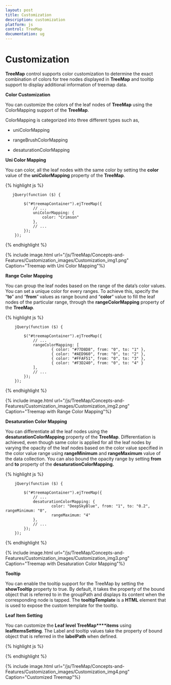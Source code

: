 ```yaml
---
layout: post
title: Customization
description: customization
platform: js
control: TreeMap
documentation: ug
---
```


# Customization

**TreeMap** control supports color customization to determine the exact combination of colors for tree nodes displayed in **TreeMap** and tooltip support to display additional information of treemap data.

**Color Customization**

You can customize the colors of the leaf nodes of **TreeMap** using the ColorMapping support of the **TreeMap**. 

ColorMapping is categorized into three different types such as,

* uniColorMapping

* rangeBrushColorMapping

* desaturationColorMapping

**Uni Color Mapping**

You can color, all the leaf nodes with the same color by setting the **color** value of the **uniColorMapping** property of the **TreeMap**.

{% highlight js %}

       jQuery(function ($) {

            $("#treemapContainer").ejTreeMap({
                // ...   
                uniColorMapping: {
                    color: "Crimson"
                },         
                // ...   
            });
        });



{% endhighlight %}



{% include image.html url="/js/TreeMap/Concepts-and-Features/Customization_images/Customization_img1.png" Caption="Treemap with Uni Color Mapping"%}

**Range Color Mapping**

You can group the leaf nodes based on the range of the data’s color values. You can set a unique color for every ranges. To achieve this, specify the “**to**” and “**from**” values as range bound and “**color**” value to fill the leaf nodes of the particular range, through the **rangeColorMapping** property of the **TreeMap**.

{% highlight js %}

        jQuery(function ($) {

            $("#treemapContainer").ejTreeMap({
                // ...   
                rangeColorMapping: [
                        { color: "#77D8D8", from: "0", to: "1" },
                        { color: "#AED960", from: "0", to: "2" },
                        { color: "#FFAF51", from: "0", to: "3" },
                        { color: "#F3D240", from: "0", to: "4" }
                ],
                // ...   
            });
        });



{% endhighlight %}



{% include image.html url="/js/TreeMap/Concepts-and-Features/Customization_images/Customization_img2.png" Caption="Treemap with Range Color Mapping"%}

**Desaturation Color Mapping**

You can differentiate all the leaf nodes using the **desaturationColorMapping** property of the **TreeMap**. Differentiation is achieved, even though same color is applied for all the leaf nodes by varying the opacity of the leaf nodes based on the color value specified in the color value range using **rangeMinimum** and **rangeMaximum** value of the data collection. You can also bound the opacity range by setting **from** and **to** property of the **desaturationColorMapping.**

{% highlight js %}


        jQuery(function ($) {

            $("#treemapContainer").ejTreeMap({
                // ...  
                desaturationColorMapping: {
                        color: "DeepSkyBlue", from: "1", to: "0.2", rangeMinimum: "0",  
                        rangeMaximum: "4"                        
                },
                // ...  
            });
        });


{% endhighlight %}



{% include image.html url="/js/TreeMap/Concepts-and-Features/Customization_images/Customization_img3.png" Caption="Treemap with Desaturation Color Mapping"%}

**Tooltip**

You can enable the tooltip support for the TreeMap by setting the **showTooltip** property to true. By default, it takes the property of the bound object that is referred to in the groupPath and displays its content when the corresponding node is tapped. The **tooltipTemplate** is a **HTML** element that is used to expose the custom template for the tooltip.

**Leaf Item Setting**

You can customize the **Leaf level TreeMap****items** using **leafItemsSetting**. The Label and tooltip values take the property of bound object that is referred in the **labelPath** when defined.

{% highlight js %}

<script type="text/javascript">
 jQuery(function ($) {
            $( "#treemapContainer").ejTreeMap({
                dataSource: population_data,
                colorValuePath: "Growth",
                weightValuePath: "Population",
                rangeColorMapping: [
                        { color: "#77D8D8", from: "0", to: "1" },
                        { color: "#AED960", from: "0", to: "2" },
                        { color: "#FFAF51", from: "0", to: "3" },
                        { color: "#F3D240", from: "0", to: "4" }
                ],                   
                levels: [
                  { groupPath: "Continent", groupGap: 5}
                ],

                leafItemSettings: { labelPath: "Region" },
                showTooltip:true,
                tooltipTemplate:'template' 
            });
        });

</script>
<script  id="template" type="application/jsrender">
    <div  style="margin-left:17px;margin-top:-45px;">      
        <div style="height:auto;width:auto;background:black;border-radius:3px;opacity:0.6">
            <div style="margin-top:-20px;margin-left:9px;padding-top:3px;margin-right:9px;">
                <label style="margin-top:-20px;font-weight:normal;font-size:12px;color:white;font-family:Segoe UI;">**{{:**Region**}}**</label>
            </div>
            <div style="height:10px;"></div>
            <div style="margin-top:-10px;margin-left:9px;margin-right:9px;padding-bottom:3px;">
                <label style="margin-top:-10px;font-weight:normal;font-size:14px;color:white;font-family:segoe ui light;">**{{:**Population**}}**</label>
            </div>
        </div>
    </div>            
</script>


{% endhighlight %}



{% include image.html url="/js/TreeMap/Concepts-and-Features/Customization_images/Customization_img4.png" Caption="Customized Treemap"%}

